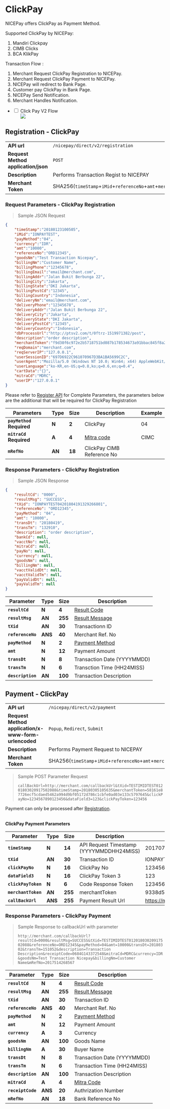 # ClickPay
NICEPay offers ClickPay as Payment Method.

Supported ClickPay by NICEPay:
<ol type="1">
  <li>Mandiri Clickpay
  <li>CIMB Clicks
  <li>BCA KlikPay
</ol>

Transaction Flow :
<ol type="1">
  <li>Merchant Request ClickPay Registration to NICEPay.
  <li>Merchant Request ClickPay Payment to NICEPay.
  <li>NICEPay will redirect to Bank Page.
  <li>Customer pay ClickPay in Bank Page.
  <li>NICEPay Send Notification.
  <li>Merchant Handles Notification.
</ol>

<div class="wrapper">
<ul>
  <li>
    <input type="checkbox" id="list-item-cpayv2">
    <label for="list-item-cpayv2" class="first">Click Pay V2 Flow</label>
    <ul>
      <img src="/images/cpay-normal-v2-flow.png">
    </ul>
  </li>
</ul>
</div>

## Registration - ClickPay

|                                                           |                                                                                                               |
|-----------------------------------------------------------|---------------------------------------------------------------------------------------------------------------|
| **API url**                                               | `/nicepay/direct/v2/registration`                                                                             |
| **Request Method** **application/json**                   | `POST`                                                                                                        |
| **Description**                                           | Performs Transaction Regist to NICEPAY                                                                        |        
| **Merchant Token**                                        | SHA256(`timeStamp`+`iMid`+`referenceNo`+`amt`+`merchantKey`)                                                  |

### Request Parameters - ClickPay Registration

> Sample JSON Request

```json
{
    "timeStamp":"20180123100505",
    "iMid":"IONPAYTEST",
    "payMethod":"04",
    "currency":"IDR",
    "amt":"10000",
    "referenceNo":"ORD12345",
    "goodsNm":"Test Transaction Nicepay",
    "billingNm":"Customer Name",
    "billingPhone":"12345678",
    "billingEmail":"email@merchant.com",
    "billingAddr":"Jalan Bukit Berbunga 22",
    "billingCity":"Jakarta",
    "billingState":"DKI Jakarta",
    "billingPostCd":"12345",
    "billingCountry":"Indonesia",
    "deliveryNm":"email@merchant.com",
    "deliveryPhone":"12345678",
    "deliveryAddr":"Jalan Bukit Berbunga 22",
    "deliveryCity":"Jakarta",
    "deliveryState":"DKI Jakarta",
    "deliveryPostCd":"12345",
    "deliveryCountry":"Indonesia",
    "dbProcessUrl":"http://ptsv2.com/t/0ftrz-1519971382/post",
    "description":"order description",
    "merchantToken":"f9d30f6c972e2b5718751bd087b178534673a91bbac845f8a24e60e8e4abbbc5",
    "reqDomain":"merchant.com",
    "reqServerIP":"127.0.0.1",
    "userSessionID":"697D6922C961070967D3BA1BA5699C2C",
    "userAgent":"Mozilla/5.0 (Windows NT 10.0; Win64; x64) AppleWebKit/537.36 (KHTML,like Gecko) Chrome/60.0.3112.101 Safari/537.36",
    "userLanguage":"ko-KR,en-US;q=0.8,ko;q=0.6,en;q=0.4",
    "cartData":"{}",
    "mitraCd":"MDRC",
    "userIP":"127.0.0.1"
}
```

<aside class="notice">Please refer to <a href="#registration">Register API</a> for Complete Parameters, the parameters below are the additional that will be required for ClickPay Registration</aside>

| **Parameters**               | **Type** | **Size** | Description                | Example |
| ---------------------------- | -------- | -------- | -------------------------- | ------- |
| **`payMethod`** **Required** | **N**    | **2**    | ClickPay                   | 04      |
| **`mitraCd`** **Required**   | **A**    | **4**    | [Mitra code](#mitra-code)  | CIMC    |
| **`mRefNo`**                 | **AN**   | **18**   | ClickPay CIMB Reference No |         |

### Response Parameters - ClickPay Registration
> Sample JSON Response

```json
{
    "resultCd": "0000",
    "resultMsg": "SUCCESS",
    "tXid": "IONPAYTEST04201804191329266801",
    "referenceNo": "ORD12345",
    "payMethod": "04",
    "amt": "10000",
    "transDt": "20180419",
    "transTm": "132910",
    "description": "order description",
    "bankCd": null,
    "vacctNo": null,
    "mitraCd": null,
    "payNo": null,
    "currency": null,
    "goodsNm": null,
    "billingNm": null,
    "vacctValidDt": null,
    "vacctValidTm": null,
    "payValidDt": null,
    "payValidTm": null
}
```

| **Parameter**     | **Type**| **Size** | Description                       |
| ----------------- | ------- | -------- | --------------------------------- |
| **`resultCd`**    | **N**   | **4**    | [Result Code](#error-code)        |
| **`resultMsg`**   | **AN**  | **255**  | [Result Message](#error-code)     |
| **`tXid`**        | **AN**  | **30**   | Transactionn ID                   |
| **`referenceNo`** | **ANS** | **40**   | Merchant Ref. No                  |
| **`payMethod`**   | **N**   | **2**    | [Payment Method](#payment-method) |
| **`amt`**         | **N**   | **12**   | Payment Amount                    |
| **`transDt`**     | **N**   | **8**    | Transaction Date (YYYYMMDD)       |
| **`transTm`**     | **N**   | **6**    | Transction Time (HH24MISS)        |
| **`description`** | **AN**  | **100**  | Transaction Description           |

## Payment - ClickPay

|                                                           |                                                                                                               |
|-----------------------------------------------------------|---------------------------------------------------------------------------------------------------------------|
| **API url**                                               | `/nicepay/direct/v2/payment`                                                                                  |
| **Request Method** **application/x-www-form-urlencoded**  | `Popup`, `Redirect`, `Submit`                                                                                 |
| **Description**                                           | Performs Payment Request to NICEPAY                                                                           |
| **Merchant Token**                                        | SHA256(`timeStamp`+`iMid`+`referenceNo`+`amt`+`merchantKey`)                                                  |

> Sample POST Parameter Request
>
> `callBackUrl=http://merchant.com/callbackUrl&tXid=TESTIMIDTEST01201803020917502088&timeStamp=20180305105635&merchantToken=58161e87726ecf5cdaed5462a994d9bf05172d786c1cbfe0ad03e133c5797645&clickPayNo=1234567890123456&dataField3=123&clickPayToken=123456`

<aside class="notice">Payment can only be processed after <a href="#registration-clickpay">Registration</a>.</aside>

<br>**ClickPay Payment Parameters**

| **Parameter**       | Type   | **Size** | Description                              | Example                          |
| ------------------- | ------ | -------- | ---------------------------------------- | -------------------------------- |
| **`timeStamp`**     | **N**  | **14**   | API Request Timestamp (YYYYMMDDHH24MISS) | 20170708123456                   |
| **`tXid`**          | **AN** | **30**   | Transaction ID                           | IONPAYTEST02201607291027025291   |
| **`clickPayNo`**    | **N**  | **16**   | ClickPay No                              | 1234567890123456                 |
| **`dataField3`**    | **N**  | **16**   | ClickPay Token 3                         | 123                              |
| **`clickPayToken`** | **N**  | **6**    | Code Response Token                      | 123456                           |
| **`merchantToken`** | **AN** | **255**  | merchantToken                            | 9338d54573688ae18e175240b02...   |
| **`callBackUrl`**   | **ANS**| **255**  | Payment Result Url                       | https://merchant.com/callBackUrl |

### Response Parameters - ClickPay Payment

> Sample Response to callbackUrl with parameter
>
> `http://merchant.com/callbackUrl?resultCd=0000&resultMsg=SUCCESS&tXid=TESTIMIDTEST01201803020917502088&referenceNo=ORD12345&payMethod=04&amt=10000&transDt=20180302&transTm=151052&description=Transaction Description&receiptCode=0684G143372548&mitraCd=MDRC&currency=IDR&goodsNm=Test Transaction Nicepay&billingNm=Customer Name&mRefNo=2017514268567`


| **Parameter**     | **Type** | Size    | Description                       |
| ----------------- | -------- | ------- | --------------------------------- |
| **`resultCd`**    | **N**    | **4**   | [Result Code](#error-code)        |
| **`resultMsg`**   | **AN**   | **255** | [Result Message](#error-code)     |
| **`tXid`**        | **AN**   | **30**  | Transaction ID                    |
| **`referenceNo`** | **ANS**  | **40**  | Merchant Ref. No                  |
| **`payMethod`**   | **N**    | **2**   | [Payment Method](#payment-method) |
| **`amt`**         | **N**    | **12**  | Payment Amount                    |
| **`currency`**    | **A**    | **3**   | Currency                          |
| **`goodsNm`**     | **AN**   | **100** | Goods Name                        |
| **`billingNm`**   | **A**    | **30**  | Buyer Name                        |
| **`transDt`**     | **N**    | **8**   | Transaction Date (YYYYMMDD)       |
| **`transTm`**     | **N**    | **6**   | Transaction Time (HH24MISS)       |
| **`description`** | **AN**   | **100** | Transaction Description           |
| **`mitraCd`**     | **A**    | **4**   | [Mitra Code](#mitra-code)         |
| **`receiptCode`** | **ANS**  | **20**  | Authrization Number               |
| **`mRefNo`**      | **AN**   | **18**  | Bank Reference No                 |
